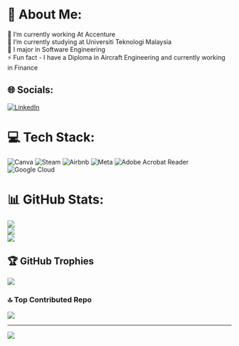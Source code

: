 # 💫 About Me:
🔭 I’m currently working At Accenture<br>🌱 I’m currently studying at Universiti Teknologi Malaysia<br>💬 I major in Software Engineering<br>⚡ Fun fact - I have a Diploma in Aircraft Engineering and currently working in Finance


## 🌐 Socials:
[![LinkedIn](https://img.shields.io/badge/LinkedIn-%230077B5.svg?logo=linkedin&logoColor=white)](https://linkedin.com/in/www.linkedin.com/in/syed-rafid-jamalaulil-8150351bb) 

# 💻 Tech Stack:
![Canva](https://img.shields.io/badge/Canva-%2300C4CC.svg?style=plastic&logo=Canva&logoColor=white) ![Steam](https://img.shields.io/badge/steam-%23000000.svg?style=plastic&logo=steam&logoColor=white) ![Airbnb](https://img.shields.io/badge/Airbnb-%23ff5a5f.svg?style=plastic&logo=Airbnb&logoColor=white) ![Meta](https://img.shields.io/badge/Meta-%230467DF.svg?style=plastic&logo=Meta&logoColor=white) ![Adobe Acrobat Reader](https://img.shields.io/badge/Adobe%20Acrobat%20Reader-EC1C24.svg?style=plastic&logo=Adobe%20Acrobat%20Reader&logoColor=white) ![Google Cloud](https://img.shields.io/badge/GoogleCloud-%234285F4.svg?style=plastic&logo=google-cloud&logoColor=white)
# 📊 GitHub Stats:
![](https://github-readme-stats.vercel.app/api?username=rafidjamalaulil&theme=dark&hide_border=false&include_all_commits=false&count_private=false)<br/>
![](https://github-readme-streak-stats.herokuapp.com/?user=rafidjamalaulil&theme=dark&hide_border=false)<br/>
![](https://github-readme-stats.vercel.app/api/top-langs/?username=rafidjamalaulil&theme=dark&hide_border=false&include_all_commits=false&count_private=false&layout=compact)

## 🏆 GitHub Trophies
![](https://github-profile-trophy.vercel.app/?username=rafidjamalaulil&theme=tokyonight&no-frame=false&no-bg=false&margin-w=4)

### 🔝 Top Contributed Repo
![](https://github-contributor-stats.vercel.app/api?username=rafidjamalaulil&limit=5&theme=dark&combine_all_yearly_contributions=true)

---
[![](https://visitcount.itsvg.in/api?id=rafidjamalaulil&icon=9&color=1)](https://visitcount.itsvg.in)

<!-- Proudly created with GPRM ( https://gprm.itsvg.in ) -->
